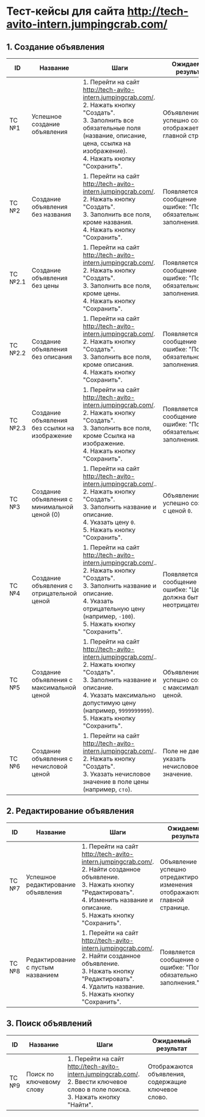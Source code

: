 # Тест-кейсы для сайта http://tech-avito-intern.jumpingcrab.com/

## 1. Создание объявления

| **ID** | **Название**                     | **Шаги**                                                                                                                                                                                                 | **Ожидаемый результат**                                                                 |
|--------|----------------------------------|---------------------------------------------------------------------------------------------------------------------------------------------------------------------------------------------------------|----------------------------------------------------------------------------------------|
| TC №1  | Успешное создание объявления     | 1. Перейти на сайт http://tech-avito-intern.jumpingcrab.com/. <br> 2. Нажать кнопку "Создать". <br> 3. Заполнить все обязательные поля (название, описание, цена, ссылка на изображение). <br> 4. Нажать кнопку "Сохранить".                                   | Объявление успешно создано, отображается на главной странице.                          |
| TC №2  | Создание объявления без названия | 1. Перейти на сайт http://tech-avito-intern.jumpingcrab.com/. <br> 2. Нажать кнопку "Создать". <br> 3. Заполнить все поля, кроме названия. <br> 4. Нажать кнопку "Сохранить".                                                          | Появляется сообщение об ошибке: "Поле обязательно для заполнения.".                 |
| TC №2.1  | Создание объявления без цены | 1. Перейти на сайт http://tech-avito-intern.jumpingcrab.com/. <br> 2. Нажать кнопку "Создать". <br> 3. Заполнить все поля, кроме цены. <br> 4. Нажать кнопку "Сохранить".                                                          | Появляется сообщение об ошибке: "Поле обязательно для заполнения.".                 |
| TC №2.2  | Создание объявления без описания | 1. Перейти на сайт http://tech-avito-intern.jumpingcrab.com/. <br> 2. Нажать кнопку "Создать". <br> 3. Заполнить все поля, кроме описания. <br> 4. Нажать кнопку "Сохранить".                                                          | Появляется сообщение об ошибке: "Поле обязательно для заполнения.".                 |
| TC №2.3  | Создание объявления без ссылки на изображение | 1. Перейти на сайт http://tech-avito-intern.jumpingcrab.com/. <br> 2. Нажать кнопку "Создать". <br> 3. Заполнить все поля, кроме Ссылка на изображение. <br> 4. Нажать кнопку "Сохранить".                                                          | Появляется сообщение об ошибке: "Поле обязательно для заполнения.".                 |
| TC №3  | Создание объявления с минимальной ценой (0) | 1. Перейти на сайт http://tech-avito-intern.jumpingcrab.com/.. <br> 2. Нажать кнопку "Создать". <br> 3. Заполнить название и описание. <br> 4. Указать цену `0`. <br> 5. Нажать кнопку "Сохранить".                                      | Объявление успешно создано с ценой `0`.                                                |
| TC №4  | Создание объявления с отрицательной ценой | 1. Перейти на сайт http://tech-avito-intern.jumpingcrab.com/.. <br> 2. Нажать кнопку "Создать". <br> 3. Заполнить название и описание. <br> 4. Указать отрицательную цену (например, `-100`). <br> 5. Нажать кнопку "Сохранить".         | Появляется сообщение об ошибке: "Цена должна быть неотрицательной".                    |
| TC №5  | Создание объявления с максимальной ценой | 1. Перейти на сайт http://tech-avito-intern.jumpingcrab.com/.. <br> 2. Нажать кнопку "Создать". <br> 3. Заполнить название и описание. <br> 4. Указать максимально допустимую цену (например, `9999999999`). <br> 5. Нажать кнопку "Сохранить". | Объявление успешно создано с максимальной ценой.                                       |
| TC №6  | Создание объявления с нечисловой ценой | 1. Перейти на сайт http://tech-avito-intern.jumpingcrab.com/.. <br> 2. Нажать кнопку "Создать". <br> 3. Указать нечисловое значение в поле цены (например, `сто`). <br>  | Поле не дает указать нечисловое значение.                             |

## 2. Редактирование объявления

| **ID** | **Название**                     | **Шаги**                                                                                                                                                                                                 | **Ожидаемый результат**                                                                 |
|--------|----------------------------------|---------------------------------------------------------------------------------------------------------------------------------------------------------------------------------------------------------|----------------------------------------------------------------------------------------|
| TC №7  | Успешное редактирование объявления | 1. Перейти на сайт http://tech-avito-intern.jumpingcrab.com/. <br> 2. Найти созданное объявление. <br> 3. Нажать кнопку "Редактировать". <br> 4. Изменить название и описание. <br> 5. Нажать кнопку "Сохранить".                                 | Объявление успешно отредактировано, изменения отображаются на главной странице.        |
| TC №8  | Редактирование с пустым названием | 1. Перейти на сайт http://tech-avito-intern.jumpingcrab.com/. <br> 2. Найти созданное объявление. <br> 3. Нажать кнопку "Редактировать". <br> 4. Удалить название. <br> 5. Нажать кнопку "Сохранить".                                             | Появляется сообщение об ошибке: "Поле обязательно для заполнения.".                 |

## 3. Поиск объявлений

| **ID** | **Название**                     | **Шаги**                                                                                                                                                                                                 | **Ожидаемый результат**                                                                 |
|--------|----------------------------------|---------------------------------------------------------------------------------------------------------------------------------------------------------------------------------------------------------|----------------------------------------------------------------------------------------|
| TC №9  | Поиск по ключевому слову         | 1. Перейти на сайт http://tech-avito-intern.jumpingcrab.com/. <br> 2. Ввести ключевое слово в поле поиска. <br> 3. Нажать кнопку "Найти".                                                                                                         | Отображаются объявления, содержащие ключевое слово.                                                                                |

